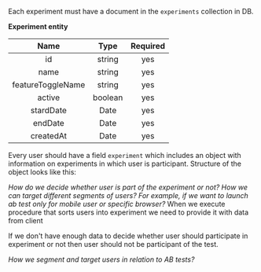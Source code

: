 Each experiment must have a document in the `experiments` collection in DB.

**Experiment entity**

| Name | Type | Required |  
|:-:|:-:|:-:|
| id | string | yes |
| name | string | yes |
| featureToggleName | string | yes |
| active | boolean | yes |
| stardDate | Date | yes |
| endDate | Date | yes |
| createdAt | Date | yes |

Every user should have a field `experiment` which includes an object with information on experiments in which user is participant. Structure of the object looks like this:

*How do we decide whether user is part of the experiment or not? How we can target different segments of users? For example, if we want to launch ab test only for mobile user or specific browser?*
When we execute procedure that sorts users into experiment we need to provide it with data from client

If we don't have enough data to decide whether user should participate in experiment or not then user should not be participant of the test.

*How we segment and target users in relation to AB tests?*

